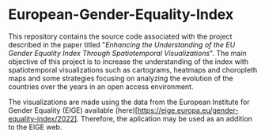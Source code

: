 # European-Gender-Equality-Index

This repository contains the source code associated with the project described in the paper titled "*Enhancing the Understanding of the EU Gender Equality Index Through Spatiotemporal Visualizations*". The main objective of this project is to increase the understanding of the index with spatiotemporal visualizations such as cartograms, heatmaps and choropleth maps and some strategies focusing on analyzing the evolution of the countries over the years in an open access environment. 

The visualizations are made using the data from the European Institute for Gender Equality (EIGE) available (here)[https://eige.europa.eu/gender-equality-index/2022]. Therefore, the aplication may be used as an addition to the EIGE web.
